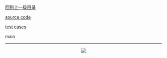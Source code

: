 [回到上一级目录](https://github.com/zhaochenyou/Way-to-Algorithm/blob/master/Chapter-2-Search/README.md)

[source code](https://github.com/zhaochenyou/Way-to-Algorithm/blob/master/Chapter-2-Search/src/BruteForce.hpp)

[test cases](https://github.com/zhaochenyou/Way-to-Algorithm/blob/master/Chapter-2-Search/src/BruteForce.cpp)


main

----------
<p align="center"><img src="https://github.com/zhaochenyou/Way-to-Algorithm/raw/master/Chapter-2-Search/res/BruteForce.png" /></p>

